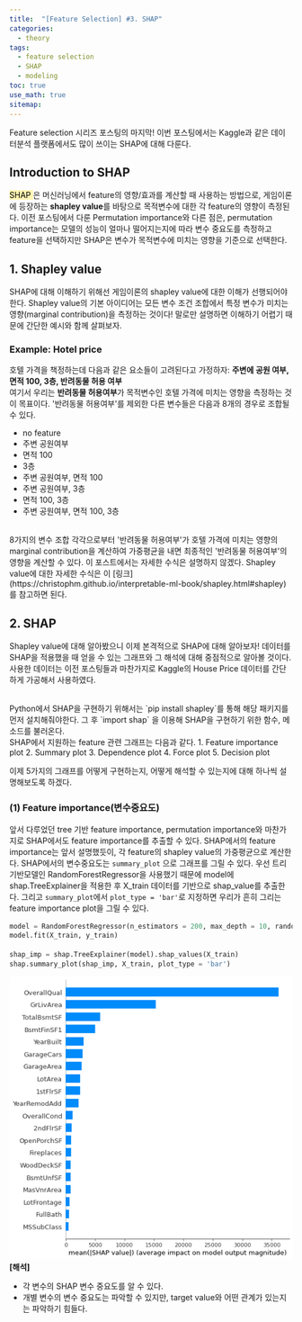 ```yaml
---
title:  "[Feature Selection] #3. SHAP"
categories:
  - theory
tags:
  - feature selection
  - SHAP
  - modeling
toc: true
use_math: true
sitemap: 
---
```


Feature selection 시리즈 포스팅의 마지막! 이번 포스팅에서는 Kaggle과 같은 데이터분석 플랫폼에서도 많이 쓰이는 SHAP에 대해 다룬다.

## Introduction to SHAP
<mark style='background-color: #fff5b1'> SHAP </mark>은 머신러닝에서 feature의 영향/효과를 계산할 때 사용하는 방법으로, 게임이론에 등장하는 **shapley value**를 바탕으로 목적변수에 대한 각 feature의 영향이 측정된다. 이전 포스팅에서 다룬 Permutation importance와 다른 점은, permutation importance는 모델의 성능이 얼마나 떨어지는지에 따라 변수 중요도를 측정하고 feature을 선택하지만 SHAP은 변수가 목적변수에 미치는 영향을 기준으로 선택한다.


## 1. Shapley value
SHAP에 대해 이해하기 위해선 게임이론의 shapley value에 대한 이해가 선행되어야 한다. Shapley value의 기본 아이디어는 모든 변수 조건 조합에서 특정 변수가 미치는 영향(marginal contribution)을 측정하는 것이다! 말로만 설명하면 이해하기 어렵기 때문에 간단한 예시와 함께 살펴보자.
<br>
### Example: Hotel price
호텔 가격을 책정하는데 다음과 같은 요소들이 고려된다고 가정하자: **주변에 공원 여부, 면적 100, 3층, 반려동물 허용 여부** <br>
여기서 우리는 **반려동물 허용여부**가 목적변수인 호텔 가격에 미치는 영향을 측정하는 것이 목표이다. '반려동물 허용여부'를 제외한 다른 변수들은 다음과 8개의 경우로 조합될 수 있다.
 + no feature
 + 주변 공원여부
 + 면적 100
 + 3층
 + 주변 공원여부, 면적 100
 + 주변 공원여부, 3층
 + 면적 100, 3층
 + 주변 공원여부, 면적 100, 3층

<br>
8가지의 변수 조합 각각으로부터 '반려동물 허용여부'가 호텔 가격에 미치는 영향의 marginal contribution을 계산하여 가중평균을 내면 최종적인 '반려동물 허용여부'의 영향을 계산할 수 있다.
이 포스트에서는 자세한 수식은 설명하지 않겠다. Shapley value에 대한 자세한 수식은 이 [링크](https://christophm.github.io/interpretable-ml-book/shapley.html#shapley)를 참고하면 된다.


## 2. SHAP
Shapley value에 대해 알아봤으니 이제 본격적으로 SHAP에 대해 알아보자! 데이터를 SHAP을 적용했을 때 얻을 수 있는 그래프와 그 해석에 대해 중점적으로 알아볼 것이다. 사용한 데이터는
이전 포스팅들과 마찬가지로 Kaggle의 House Price 데이터를 간단하게 가공해서 사용하였다.

<br>
Python에서 SHAP을 구현하기 위해서는 `pip install shapley`를 통해 해당 패키지를 먼저 설치해줘야한다. 그 후 `import shap` 을 이용해 SHAP을 구현하기 위한 함수, 메소드를 불러온다.
<br>
SHAP에서 지원하는 feature 관련 그래프는 다음과 같다.
 1. Feature importance plot
 2. Summary plot
 3. Dependence plot
 4. Force plot
 5. Decision plot
<br>

이제 5가지의 그래프를 어떻게 구현하는지, 어떻게 해석할 수 있는지에 대해 하나씩 설명해보도록 하겠다.

### (1) Feature importance(변수중요도)
앞서 다루었던 tree 기반 feature importance, permutation importance와 마찬가지로 SHAP에서도 feature importance를 추출할 수 있다. SHAP에서의 feature importance는 앞서 설명했듯이, 각 feature의 shapley value의 가중평균으로 계산한다. SHAP에서의 변수중요도는 `summary_plot` 으로 그래프를 그릴 수 있다. 우선 트리기반모델인 RandomForestRegressor을 사용했기 때문에 model에 shap.TreeExplainer을 적용한 후 X_train 데이터를 기반으로 shap_value를 추출한다. 그리고 `summary_plot`에서 `plot_type = 'bar'`로 지정하면 우리가 흔히 그리는 feature importance plot을 그릴 수 있다.
```python
model = RandomForestRegressor(n_estimators = 200, max_depth = 10, random_state = 0)
model.fit(X_train, y_train)

shap_imp = shap.TreeExplainer(model).shap_values(X_train)
shap.summary_plot(shap_imp, X_train, plot_type = 'bar')
```
![fi](/assets/shap_featimp.png)
<br>
**[해석]**
 + 각 변수의 SHAP 변수 중요도를 알 수 있다.
 + 개별 변수의 변수 중요도는 파악할 수 있지만, target value와 어떤 관계가 있는지는 파악하기 힘들다.
